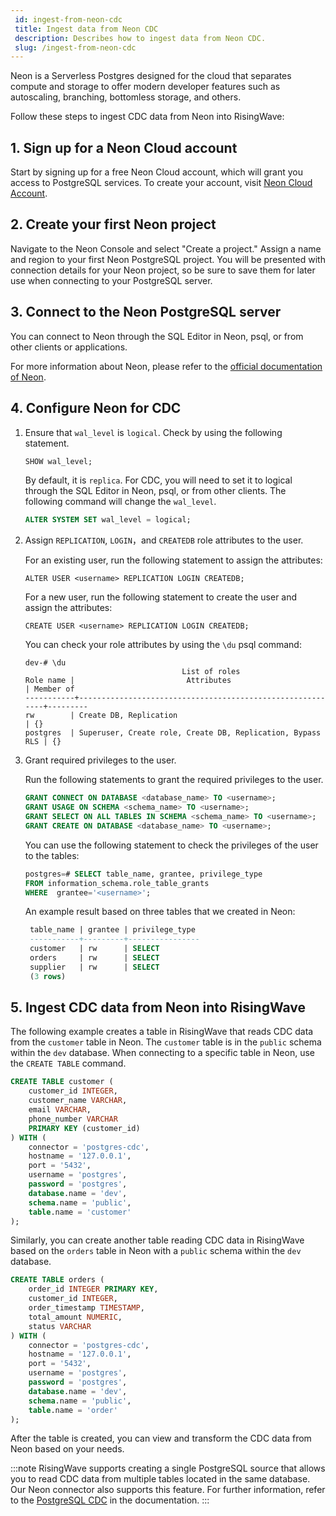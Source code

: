 ```yaml
---
 id: ingest-from-neon-cdc
 title: Ingest data from Neon CDC
 description: Describes how to ingest data from Neon CDC.
 slug: /ingest-from-neon-cdc
---
```

<head>
  <link rel="canonical" href="https://docs.risingwave.com/docs/current/ingest-from-neon-cdc/" />
</head>

Neon is a Serverless Postgres designed for the cloud that separates compute and storage to offer modern developer features such as autoscaling, branching, bottomless storage, and others.

Follow these steps to ingest CDC data from Neon into RisingWave:

## 1. Sign up for a Neon Cloud account

Start by signing up for a free Neon Cloud account, which will grant you access to PostgreSQL services. To create your account, visit [Neon Cloud Account](https://console.neon.tech/sign_in).

## 2. Create your first Neon project

Navigate to the Neon Console and select "Create a project." Assign a name and region to your first Neon PostgreSQL project. You will be presented with connection details for your Neon project, so be sure to save them for later use when connecting to your PostgreSQL server.

## 3. Connect to the Neon PostgreSQL server

You can connect to Neon through the SQL Editor in Neon, psql, or from other clients or applications.

For more information about Neon, please refer to the [official documentation of Neon](https://neon.tech/docs/introduction).

## 4. Configure Neon for CDC
1. Ensure that `wal_level` is `logical`. Check by using the following statement.

    ```sql
    SHOW wal_level;
    ```

    By default, it is `replica`. For CDC, you will need to set it to logical through the SQL Editor in Neon, psql, or from other clients. The following command will change the `wal_level`.

    ```sql
    ALTER SYSTEM SET wal_level = logical;
    ```
2. Assign `REPLICATION`, `LOGIN`，and `CREATEDB` role attributes to the user.

    For an existing user, run the following statement to assign the attributes:

    `ALTER USER <username> REPLICATION LOGIN CREATEDB;`

    For a new user, run the following statement to create the user and assign the attributes:

    `CREATE USER <username> REPLICATION LOGIN CREATEDB;`
   
    You can check your role attributes by using the `\du` psql command:

    ```shell
    dev-# \du
                                       List of roles
    Role name |                         Attributes                         | Member of
    -----------+-----------------------------------------------------------+---------
    rw        | Create DB, Replication                                     | {}
    postgres  | Superuser, Create role, Create DB, Replication, Bypass RLS | {}
    ```

4. Grant required privileges to the user.

    Run the following statements to grant the required privileges to the user.

    ```sql
    GRANT CONNECT ON DATABASE <database_name> TO <username>;   
    GRANT USAGE ON SCHEMA <schema_name> TO <username>;  
    GRANT SELECT ON ALL TABLES IN SCHEMA <schema_name> TO <username>; 
    GRANT CREATE ON DATABASE <database_name> TO <username>;
    ```

    You can use the following statement to check the privileges of the user to the tables:

    ```sql
    postgres=# SELECT table_name, grantee, privilege_type
    FROM information_schema.role_table_grants
    WHERE  grantee='<username>';
    ```

    An example result based on three tables that we created in Neon:

    ```sql
     table_name | grantee | privilege_type
     -----------+---------+----------------
     customer   | rw      | SELECT
     orders     | rw      | SELECT
     supplier   | rw      | SELECT
     (3 rows)
    ```
## 5. Ingest CDC data from Neon into RisingWave
    
The following example creates a table in RisingWave that reads CDC data from the `customer` table in Neon. The `customer` table is in the `public` schema within the `dev` database. When connecting to a specific table in Neon, use the `CREATE TABLE` command.

```sql
CREATE TABLE customer (
    customer_id INTEGER,
    customer_name VARCHAR,
    email VARCHAR,
    phone_number VARCHAR
    PRIMARY KEY (customer_id)
) WITH (
    connector = 'postgres-cdc',
    hostname = '127.0.0.1',
    port = '5432',
    username = 'postgres',
    password = 'postgres',
    database.name = 'dev',
    schema.name = 'public',
    table.name = 'customer'
);
```
Similarly, you can create another table reading CDC data in RisingWave based on the `orders` table in Neon with a `public` schema within the `dev` database.
```sql
CREATE TABLE orders (
    order_id INTEGER PRIMARY KEY,
    customer_id INTEGER,
    order_timestamp TIMESTAMP,
    total_amount NUMERIC,
    status VARCHAR
) WITH (
    connector = 'postgres-cdc',
    hostname = '127.0.0.1',
    port = '5432',
    username = 'postgres',
    password = 'postgres',
    database.name = 'dev',
    schema.name = 'public',
    table.name = 'order'
);
```
After the table is created, you can view and transform the CDC data from Neon based on your needs.

:::note
RisingWave supports creating a single PostgreSQL source that allows you to read CDC data from multiple tables located in the same database. Our Neon connector also supports this feature. For further information, refer to the [PostgreSQL CDC](/guides/ingest-from-postgres-cdc.md) in the documentation.
:::
